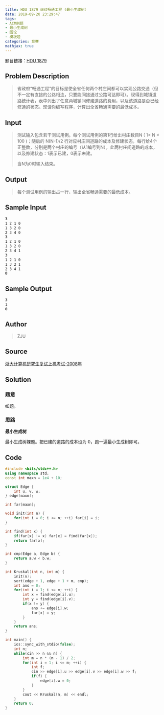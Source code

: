 ```yaml
---
title: HDU 1879 继续畅通工程 (最小生成树)
date: 2019-09-20 23:29:47
tags:
- ACM刷题
- 最小生成树
- 图论
- 模板题
categories: 竞赛
mathjax: true
---
```


题目链接：[HDU 1879](http://acm.hdu.edu.cn/showproblem.php?pid=1879)

## Problem Description
> 省政府“畅通工程”的目标是使全省任何两个村庄间都可以实现公路交通（但不一定有直接的公路相连，只要能间接通过公路可达即可）。现得到城镇道路统计表，表中列出了任意两城镇间修建道路的费用，以及该道路是否已经修通的状态。现请你编写程序，计算出全省畅通需要的最低成本。

<!--more--> 

## Input
> 测试输入包含若干测试用例。每个测试用例的第1行给出村庄数目N ( 1< N < 100 )；随后的 N(N-1)/2 行对应村庄间道路的成本及修建状态，每行给4个正整数，分别是两个村庄的编号（从1编号到N），此两村庄间道路的成本，以及修建状态：1表示已建，0表示未建。
> 
> 当N为0时输入结束。
 

## Output
> 每个测试用例的输出占一行，输出全省畅通需要的最低成本。

## Sample Input

```markdown
3
1 2 1 0
1 3 2 0
2 3 4 0
3
1 2 1 0
1 3 2 0
2 3 4 1
3
1 2 1 0
1 3 2 1
2 3 4 1
0
```

## Sample Output

```markdown
3
1
0
```

## Author

> ZJU

## Source

[浙大计算机研究生复试上机考试-2008年](http://acm.hdu.edu.cn/search.php?field=problem&key=%D5%E3%B4%F3%BC%C6%CB%E3%BB%FA%D1%D0%BE%BF%C9%FA%B8%B4%CA%D4%C9%CF%BB%FA%BF%BC%CA%D4-2008%C4%EA&source=1&searchmode=source)

## Solution

### 题意

如题。

### 思路

**最小生成树**

最小生成树裸题。把已建的道路的成本设为 0，跑一遍最小生成树即可。

## Code

```cpp
#include <bits/stdc++.h>
using namespace std;
const int maxn = 1e4 + 10;

struct Edge {
    int u, v, w;
} edge[maxn];

int far[maxn];

void init(int n) {
    for(int i = 0; i <= n; ++i) far[i] = i;
}

int find(int x) {
    if(far[x] != x) far[x] = find(far[x]);
    return far[x];
}

int cmp(Edge a, Edge b) {
    return a.w < b.w;
}

int Kruskal(int n, int m) {
    init(n);
    sort(edge + 1, edge + 1 + m, cmp);
    int ans = 0;
    for(int i = 1; i <= m; ++i) {
        int x = find(edge[i].u);
        int y = find(edge[i].v);
        if(x != y) {
            ans += edge[i].w;
            far[x] = y;
        }
    }
    return ans;
}

int main() {
    ios::sync_with_stdio(false);
    int n;
    while(cin >> n && n) {
        int m = n * (n - 1) / 2;
        for(int i = 1; i <= m; ++i) {
            int f;
            cin >> edge[i].u >> edge[i].v >> edge[i].w >> f;
            if(f) {
                edge[i].w = 0;
            }
        }
        cout << Kruskal(n, m) << endl;
    }
    return 0;
}
```
